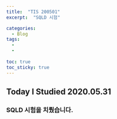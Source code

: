 ```yaml
---
title:  "TIS 200501"
excerpt:  "SQLD 시험"

categories:
  - Blog
tags:
  - 
  - 
  
toc: true
toc_sticky: true
---
```


## Today I Studied 2020.05.31

### SQLD 시험을 치뤘습니다.<br>
